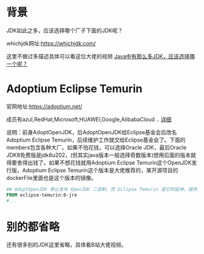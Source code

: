 # 背景
JDK如此之多，应该选择哪个厂子下面的JDK呢？

whichjdk网址:https://whichjdk.com/

这里不做过多描述具体可以看这位大佬的视频
[Java中有那么多JDK，应该选择哪一个呢？](https://www.bilibili.com/video/BV1wp421X7hu/?share_source=copy_web&vd_source=f69bae5ff5267647865299dac27e56d0)

# Adoptium Eclipse Temurin
官网地址:https://adoptium.net/

成员有azul,RedHat,Microsoft,HUAWEI,Google,AlibabaCloud ..  [详细](https://adoptium.net/members/)

说明：前身AdoptOpenJDK，后AdoptOpenJDK给Eclipse基金会后改名Adoptium Eclipse Temurin，后续维护工作就交给Eclipse基金会了。下面的members包含各种大厂。如果不怕花钱，可以选择Oracle JDK，最后Oracle JDK8免费版是jdk8u202，(但其实java版本一般选择奇数版本)想用后面的版本就得要舍得出钱了。如果不想花钱就用Adoptium Eclipse Temurin这个OpenJDK发行版，Adoptium Eclipse Temurin这个版本是大佬推荐的，某开源项目的dockerFile里面也是这个版本的镜像。
```dockerfile
## AdoptOpenJDK 停止发布 OpenJDK 二进制，而 Eclipse Temurin 是它的延伸，提供更好的稳定性
FROM eclipse-temurin:8-jre
#...
```


# 别的都省略
还有很多别的JDK这里省略，具体看B站大佬视频。
